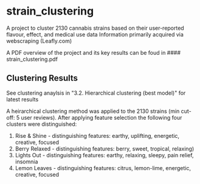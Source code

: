# strain_clustering
A project to cluster 2130 cannabis strains based on their user-reported flavour, effect, and medical use data
Information primarily acquired via webscraping (Leafly.com)

A PDF overview of the project and its key results can be foud in #### strain_clustering.pdf

## Clustering Results
See clustering anaylsis in "3.2. Hierarchical clustering (best model)" for latest results

A heirarchical clustering method was applied to the 2130 strains (min cut-off: 5 user reviews). After applying feature selection the following four clusters were distinguished:

1. Rise & Shine - distinguishing features: earthy, uplifting, energetic, creative, focused
2. Berry Relaxed - distinguishing features: berry, sweet, tropical, relaxing)
3. Lights Out - distinguishing features: earthy, relaxing, sleepy, pain relief, insomnia
4. Lemon Leaves - distinguishing features: citrus, lemon-lime, energetic, creative, focused
